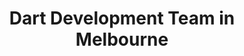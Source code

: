 ---
title: Dart Development Team in Melbourne
permalink: /landings/locations/melbourne/developer/dart
technology: Dart
location: Melbourne
---